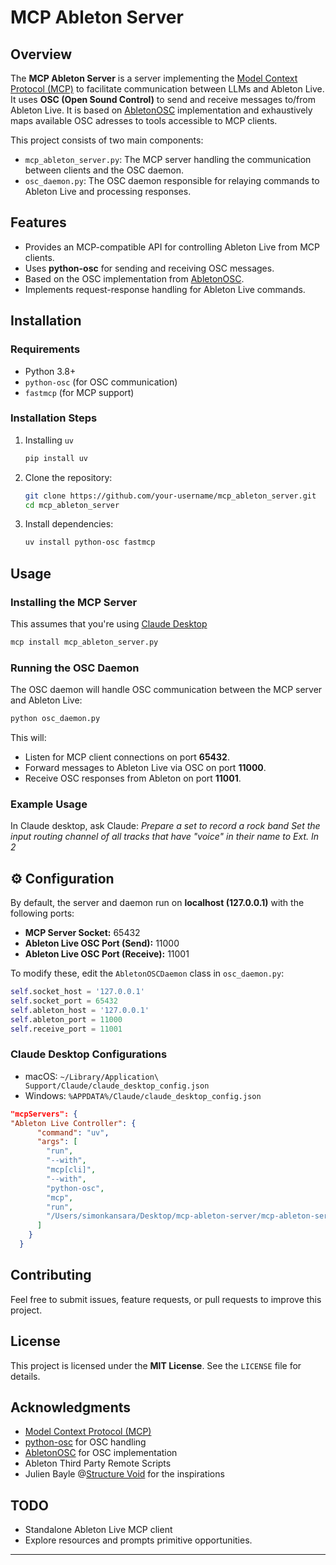 # MCP Ableton Server

## Overview
The **MCP Ableton Server** is a server implementing the [Model Context Protocol (MCP)](https://modelcontextprotocol.io) to facilitate communication between LLMs and Ableton Live. It uses **OSC (Open Sound Control)** to send and receive messages to/from Ableton Live.
It is based on [AbletonOSC](https://github.com/ideoforms/AbletonOSC) implementation and exhaustively maps available OSC adresses to tools accessible to MCP clients.

This project consists of two main components:
- `mcp_ableton_server.py`: The MCP server handling the communication between clients and the OSC daemon.
- `osc_daemon.py`: The OSC daemon responsible for relaying commands to Ableton Live and processing responses.

## Features
- Provides an MCP-compatible API for controlling Ableton Live from MCP clients.
- Uses **python-osc** for sending and receiving OSC messages.
- Based on the OSC implementation from [AbletonOSC](https://github.com/ideoforms/AbletonOSC).
- Implements request-response handling for Ableton Live commands.

## Installation
### Requirements
- Python 3.8+
- `python-osc` (for OSC communication)
- `fastmcp` (for MCP support)

### Installation Steps
1. Installing `uv`
   ```bash
   pip install uv
   ```
2. Clone the repository:
   ```bash
   git clone https://github.com/your-username/mcp_ableton_server.git
   cd mcp_ableton_server
   ```
3. Install dependencies:
   ```bash
   uv install python-osc fastmcp
   ```

## Usage
### Installing the MCP Server
This assumes that you're using [Claude Desktop](https://claude.ai/download)
```bash
mcp install mcp_ableton_server.py
```

### Running the OSC Daemon
The OSC daemon will handle OSC communication between the MCP server and Ableton Live:
```bash
python osc_daemon.py
```
This will:
- Listen for MCP client connections on port **65432**.
- Forward messages to Ableton Live via OSC on port **11000**.
- Receive OSC responses from Ableton on port **11001**.

### Example Usage
In Claude desktop, ask Claude:
*Prepare a set to record a rock band*
*Set the input routing channel of all tracks that have "voice" in their name to Ext. In 2*

## ⚙️ Configuration
By default, the server and daemon run on **localhost (127.0.0.1)** with the following ports:
- **MCP Server Socket:** 65432
- **Ableton Live OSC Port (Send):** 11000
- **Ableton Live OSC Port (Receive):** 11001

To modify these, edit the `AbletonOSCDaemon` class in `osc_daemon.py`:
```python
self.socket_host = '127.0.0.1'
self.socket_port = 65432
self.ableton_host = '127.0.0.1'
self.ableton_port = 11000
self.receive_port = 11001
```

### Claude Desktop Configurations
- macOS: `~/Library/Application\ Support/Claude/claude_desktop_config.json`
- Windows: `%APPDATA%/Claude/claude_desktop_config.json`


```json
"mcpServers": {
"Ableton Live Controller": {
      "command": "uv",
      "args": [
        "run",
        "--with",
        "mcp[cli]",
        "--with",
        "python-osc",
        "mcp",
        "run",
        "/Users/simonkansara/Desktop/mcp-ableton-server/mcp-ableton-server.py"
      ]
    }
  }
```




## Contributing
Feel free to submit issues, feature requests, or pull requests to improve this project.

## License
This project is licensed under the **MIT License**. See the `LICENSE` file for details.

## Acknowledgments
- [Model Context Protocol (MCP)](https://modelcontextprotocol.io)
- [python-osc](https://github.com/attwad/python-osc) for OSC handling
- [AbletonOSC](https://github.com/ideoforms/AbletonOSC) for OSC implementation
- Ableton Third Party Remote Scripts
- Julien Bayle @[Structure Void](https://structure-void.com/) for the inspirations

## TODO
- Standalone Ableton Live MCP client
- Explore resources and prompts primitive opportunities.

---

